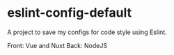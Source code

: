 # eslint-config-default
A project to save my configs for code style using Eslint.

Front: Vue and Nuxt
Back: NodeJS
